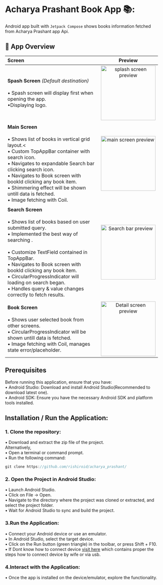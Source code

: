# Acharya Prashant Book App 📚:
Android app built with `Jetpack Compose` shows books information fetched from Acharya Prashant app Api.

## :dango: App Overview


| Screen | Preview |
| :----- | :------:|
|  **Spash Screen** _(Default destination)_<br><br> • Spash screen will display first when opening the app.<br> •Displaying logo. | <img src="assets/splash_screen_gif.gif" alt="splash screen preview" width="180" /> |
|        |
|  **Main Screen**<br><br> • Shows list of books in vertical grid layout.<<br> • Custom TopAppBar container with search icon.<br> • Navigates to expandable Search bar clicking search icon.<br> • Navigates to Book screen with bookId clicking any book item.<br> • Shimmering effect will be shown untill data is fetched.<br> • Image fetching with Coil. | <img src="assets/main_screen_gif.gif" alt="main screen preview" width="180" /> |
|        |                                                                              |
| **Search Screen**<br><br> • Shows list of books based on user submitted query.<br> • Implemented the best way of searching .<br> <br> • Customize TextField contained in TopAppBar.<br> • Navigates to Book screen with bookId clicking any book item.<br> • CircularProgressIndicator will loading on search began.<br> • Handles query & value changes correctly to fetch results. | <img src="assets/search_bar_gif.gif" alt="Search bar preview" width="180" /> |
|        |                                                                                  |
| **Book Screen**<br><br> • Shows user selected book from other screens.<br> • CircularProgressIndicator will be shown untill data is fetched.<br> • Image fetching with Coil, manages state error/placeholder. | <img src="assets/book_screeb_gif.gif" alt="Detail screen preview" width="180" /> |

## Prerequisites
Before running this application, ensure that you have:
<br> •	Android Studio: Download and install Android Studio(Recommended to download latest one).
<br> •	Android SDK: Ensure you have the necessary Android SDK and platform tools installed.

## Installation / Run the Application:
### 1.	Clone the repository:
•  Download and extract the zip file of the project.
<br> 	Alternatively,
<br> • 	Open a terminal or command prompt.
<br> •	Run the following command:
```kotlin
git clone https://github.com/rishiroid/acharya_prashant/
```
### 2.	Open the Project in Android Studio:
•	Launch Android Studio.
<br> •	Click on File -> Open.
<br> •	Navigate to the directory where the project was cloned or extracted, and select the project folder.
<br> •	Wait for Android Studio to sync and build the project.

### 3.Run the Application:
 • Connect your Android device or use an emulator.
<br> • In Android Studio, select the target device.
<br> • Click on the Run button (green triangle) in the toolbar, or press Shift + F10.
<br> • If Dont know how to connect device [visit here](https://developer.android.com/studio/run/device) which contains proper the steps how to connect device by wife or via usb.

### 4.Interact with the Application:
•	Once the app is installed on the device/emulator, explore the functionality.




